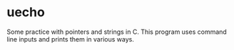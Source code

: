 # uecho
Some practice with pointers and strings in C. This program uses command line inputs and prints them in various ways.
